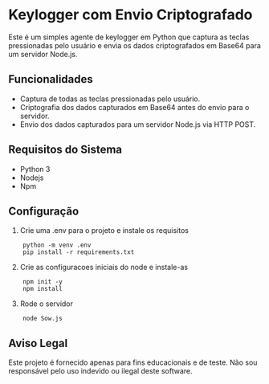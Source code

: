 # Keylogger com Envio Criptografado

Este é um simples agente de keylogger em Python que captura as teclas pressionadas pelo usuário e envia os dados criptografados em Base64 para um servidor Node.js. 

## Funcionalidades

- Captura de todas as teclas pressionadas pelo usuário.
- Criptografia dos dados capturados em Base64 antes do envio para o servidor.
- Envio dos dados capturados para um servidor Node.js via HTTP POST.

## Requisitos do Sistema

- Python 3
- Nodejs
- Npm 

## Configuração

1. Crie uma .env para o projeto e instale os requisitos
``` 
    python -m venv .env
    pip install -r requirements.txt

```
2. Crie as configuracoes iniciais do node e instale-as
``` 
    npm init -y
    npm install

```
3. Rode o servidor
```
    node Sow.js
```



## Aviso Legal

Este projeto é fornecido apenas para fins educacionais e de teste. Não sou responsável pelo uso indevido ou ilegal deste software.
